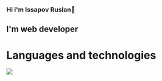### Hi i'm Issapov Ruslan👋
## I'm web developer
# Languages and technologies
<img src="https://cdn.jsdelivr.net/gh/devicons/devicon/icons/react/react-original.svg" />
          
<!--
**GalinskiRuslan/GalinskiRuslan** is a ✨ _special_ ✨ repository because its `README.md` (this file) appears on your GitHub profile.

Here are some ideas to get you started:

- 🔭 I’m currently working on ...
- 🌱 I’m currently learning ...
- 👯 I’m looking to collaborate on ...
- 🤔 I’m looking for help with ...
- 💬 Ask me about ...
- 📫 How to reach me: ...
- 😄 Pronouns: ...
- ⚡ Fun fact: ...
-->
